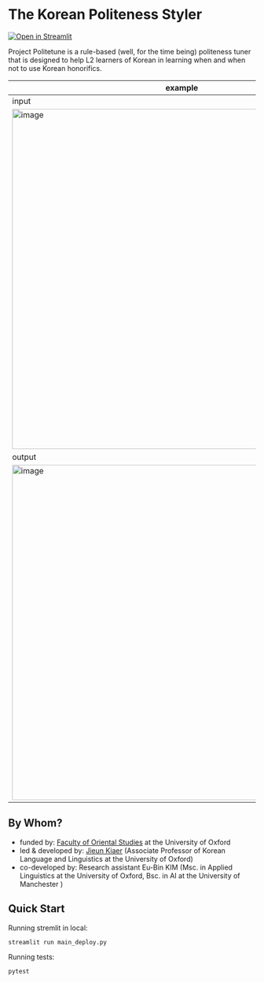 # The Korean Politeness Styler

[![Open in Streamlit](https://static.streamlit.io/badges/streamlit_badge_black_white.svg)](https://politetune.herokuapp.com)




Project Politetune is a rule-based (well, for the time being) politeness tuner that is designed to help L2 learners of Korean in learning when and when not to use Korean honorifics. 

 example |
--- |
input | 
<img width="691" alt="image" src="https://user-images.githubusercontent.com/56193069/155671048-7e3054ff-671e-40c5-aed8-0296984d1f57.png"> |
output | 
<img width="681" alt="image" src="https://user-images.githubusercontent.com/56193069/155671094-72a7703b-351d-4c37-82d0-2f75a4d7c734.png">| 




## By Whom?
- funded by: [Faculty of Oriental Studies](https://www.orinst.ox.ac.uk) at the University of Oxford 
- led & developed by: [Jieun Kiaer](https://www.orinst.ox.ac.uk/people/jieun-kiaer) (Associate Professor of Korean Language and Linguistics at the University of Oxford)
- co-developed by: Research assistant Eu-Bin KIM (Msc. in Applied Linguistics at the University of Oxford, Bsc. in AI at the University of Manchester )


## Quick Start

Running stremlit in local:
```shell
streamlit run main_deploy.py
```

Running tests:
```shell
pytest
```
